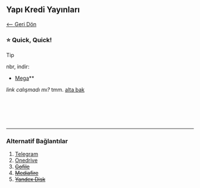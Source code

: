 ## Yapı Kredi Yayınları

[<-- Geri Dön](/#yayınlar)

### ⭐ Quick, Quick!

> [!TIP]
> nbr, indir:
> -  [Mega](https://disk.yandex.com.tr/d/8o74TZrwVb_rqw)**
<!--  - EPUB: [Yandex Disk](https://disk.yandex.com.tr/d/SeHRrd_twABYOA) -->


*link calışmadı mı?* tmm. [alta bak](#alternatif-bağlantılar)

<br>
<br>
<br>
<br>
<hr>

### Alternatif Bağlantılar
1. [Telegram]()
2. [Onedrive]()
3. ~~[Gofile](/slash/dur/mal.md)~~
4. ~~[Mediafire](/slash/dur/mal.md)~~
5. ~~[Yandex Disk](/slash/dur/mal.md)~~
<!-- 6. ~~[Telegram(lütfen son çare)](/slash/dur/mal.md)~~ -->

